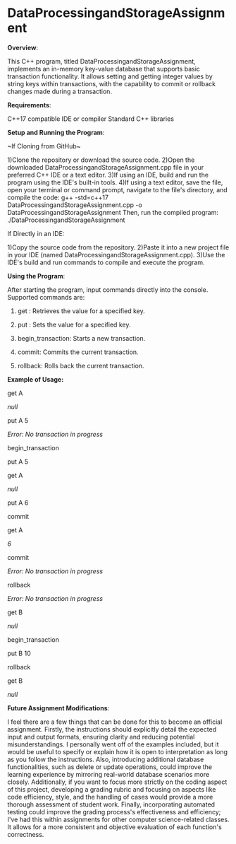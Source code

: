 # DataProcessingandStorageAssignment

**Overview**:

This C++ program, titled DataProcessingandStorageAssignment, implements an in-memory key-value database that supports basic transaction functionality. It allows setting and getting integer values by string keys within transactions, with the capability to commit or rollback changes made during a transaction.

**Requirements**:

C++17 compatible IDE or compiler 
Standard C++ libraries

**Setup and Running the Program**:

~If Cloning from GitHub~

1)Clone the repository or download the source code.
2)Open the downloaded DataProcessingandStorageAssignment.cpp file in your preferred C++ IDE or a text editor.
3)If using an IDE, build and run the program using the IDE's built-in tools.
4)If using a text editor, save the file, open your terminal or command prompt, navigate to the file's directory, and compile the code: g++ -std=c++17 DataProcessingandStorageAssignment.cpp -o DataProcessingandStorageAssignment
Then, run the compiled program: ./DataProcessingandStorageAssignment

If Directly in an IDE:

1)Copy the source code from the repository.
2)Paste it into a new project file in your IDE (named DataProcessingandStorageAssignment.cpp).
3)Use the IDE's build and run commands to compile and execute the program.

**Using the Program**:

After starting the program, input commands directly into the console. Supported commands are:

1) get <key>: Retrieves the value for a specified key.
   
2) put <key> <value>: Sets the value for a specified key.
   
3) begin_transaction: Starts a new transaction.
   
4) commit: Commits the current transaction.
   
5) rollback: Rolls back the current transaction.

**Example of Usage:**

get A

_null_

put A 5

_Error: No transaction in progress_

begin_transaction

put A 5

get A

_null_

put A 6

commit

get A

_6_

commit

_Error: No transaction in progress_

rollback

_Error: No transaction in progress_

get B

_null_

begin_transaction

put B 10

rollback

get B

_null_

**Future Assignment Modifications**:

I feel there are a few things that can be done for this to become an official assignment. Firstly, the instructions should explicitly detail the expected input and output formats, ensuring clarity and reducing potential misunderstandings. I personally went off of the examples included, but it would be useful to specify or explain how it is open to interpretation as long as you follow the instructions. Also, introducing additional database functionalities, such as delete or update operations, could improve the learning experience by mirroring real-world database scenarios more closely. Additionally, if you want to focus more strictly on the coding aspect of this project, developing a grading rubric and focusing on aspects like code efficiency, style, and the handling of cases would provide a more thorough assessment of student work. Finally, incorporating automated testing could improve the grading process's effectiveness and efficiency; I've had this within assignments for other computer science-related classes. It allows for a more consistent and objective evaluation of each function's correctness.












